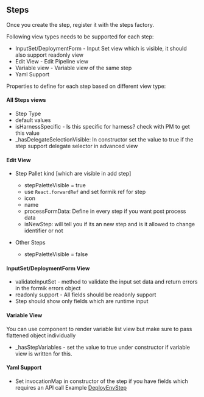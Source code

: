 ## Steps

Once you create the step, register it with the steps factory.

Following view types needs to be supported for each step:

- InputSet/DeploymentForm - Input Set view which is visible, it should also support readonly view
- Edit View - Edit Pipeline view
- Variable view - Variable view of the same step
- Yaml Support

Properties to define for each step based on different view type:

#### All Steps views

- Step Type
- default values
- isHarnessSpecific - Is this specific for harness? check with PM to get this value
- \_hasDelegateSelectionVisible: In constructor set the value to true if the step support delegate selector in advanced view

#### Edit View

- Step Pallet kind [which are visible in add step]

  - stepPaletteVisible = true
  - use `React.forwardRef` and set formik ref for step
  - icon
  - name
  - processFormData: Define in every step if you want post process data
  - isNewStep: will tell you if its an new step and is it allowed to change identifier or not

- Other Steps
  - stepPaletteVisible = false

#### InputSet/DeploymentForm View

- validateInputSet - method to validate the input set data and return errors in the formik errors object
- readonly support - All fields should be readonly support
- Step should show only fields which are runtime input

#### Variable View

You can use <VariablesListTable /> component to render variable list view but make sure to pass flattened object individually

- \_hasStepVariables - set the value to true under constructor if variable view is written for this.

#### Yaml Support

- Set invocationMap in constructor of the step if you have fields which requires an API call Example [DeployEnvStep](https://github.com/wings-software/nextgenui/blob/df7ee50d888785d5341cdf7dad67904d004b4757/src/modules/75-cd/components/PipelineSteps/DeployEnvStep/DeployEnvStep.tsx#L401)
